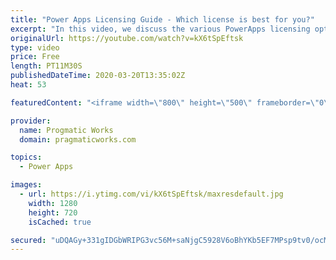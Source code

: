 ```yaml
---
title: "Power Apps Licensing Guide - Which license is best for you?"
excerpt: "In this video, we discuss the various PowerApps licensing options you have. Learn which one is best for you for development, large scale projects and smaller scale free projects.   We want to build your next Power App: https;//www.pragmaticworks.com  Want to learn more about Power Apps, check out our"
originalUrl: https://youtube.com/watch?v=kX6tSpEftsk
type: video
price: Free
length: PT11M30S
publishedDateTime: 2020-03-20T13:35:02Z
heat: 53

featuredContent: "<iframe width=\"800\" height=\"500\" frameborder=\"0\" src=\"https://www.youtube.com/embed/kX6tSpEftsk\" allow=\"accelerometer; autoplay; encrypted-media; gyroscope; picture-in-picture\" allowfullscreen></iframe>"

provider:
  name: Progmatic Works
  domain: pragmaticworks.com

topics:
  - Power Apps

images:
  - url: https://i.ytimg.com/vi/kX6tSpEftsk/maxresdefault.jpg
    width: 1280
    height: 720
    isCached: true

secured: "uDQAGy+331gIDGbWRIPG3vc56M+saNjgC5928V6oBhYKb5EF7MPsp9tv0/ocMO3S6jd5oZWRnhu8ES1W33amfuVAKoQxiXKKrApXfERnDJDHi9jqHSPNRBFC8PW4AbR5dqjzZ0IQyFVv3Eq4IhWbmdZMHG7yEcw2bVOx2KCySgwLSez/G1/dW3h4fLu1XugwSV6/tejSNaRVBnoBnURbIszz8eCHn6m1xGz2uF36wNQ35/0Hjaau06VDFW7sDV++cGARuBnIo7I96wUNYxHOlOZzlvPTz/rXpmg+cScz2eFjA9k7bfy+6UlBPFt2vGoXTnwgRjzvSStpcaLfyAEiKH/w3PyeSw3Whq8vzrng2e5OOkeXqk111EiW/9bvNTrzUWNE9PU6Rk03+bjHjG0pOA==;RwLCbWmkQMnRtZObnmcA6w=="
---
```


